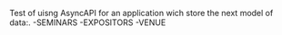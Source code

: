 Test of uisng AsyncAPI for an application wich store the next model of data:.
  -SEMINARS
  -EXPOSITORS
  -VENUE
  

